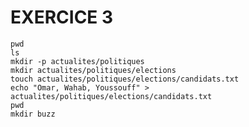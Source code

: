 # EXERCICE 3
    pwd
    ls
    mkdir -p actualites/politiques
    mkdir actualites/politiques/elections
    touch actualites/politiques/elections/candidats.txt
    echo "Omar, Wahab, Youssouff" > actualites/politiques/elections/candidats.txt
    pwd
    mkdir buzz

